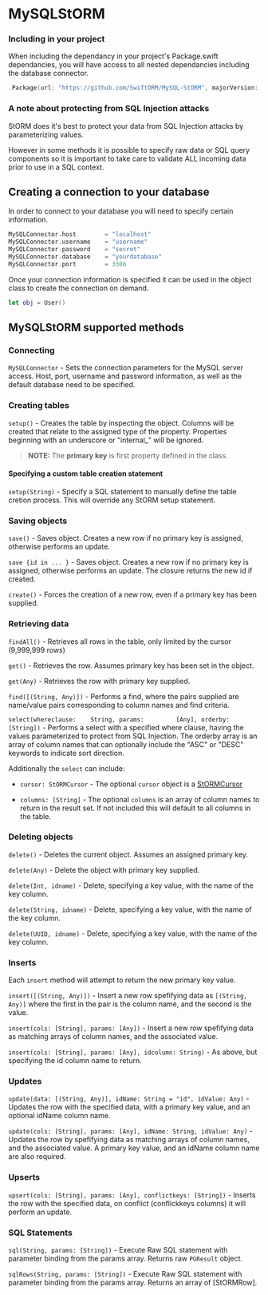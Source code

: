 # MySQLStORM

### Including in your project

When including the dependancy in your project's Package.swift dependancies, you will have access to all nested dependancies including the database connector.

``` swift
.Package(url: "https://github.com/SwiftORM/MySQL-StORM", majorVersion: 1, minor: 0)
```

### A note about protecting from SQL Injection attacks

StORM does it's best to protect your data from SQL Injection attacks by parameterizing values. 

However in some methods it is possible to specify raw data or SQL query components so it is important to take care to validate ALL incoming data prior to use in a SQL context.


## Creating a connection to your database

In order to connect to your database you will need to specify certain information.

``` swift
MySQLConnector.host        = "localhost"
MySQLConnector.username    = "username"
MySQLConnector.password    = "secret"
MySQLConnector.database    = "yourdatabase"
MySQLConnector.port        = 3306
```

Once your connection information is specified it can be used in the object class to create the connection on demand.

``` swift
let obj = User()
```


## MySQLStORM supported methods

### Connecting

`MySQLConnector` - Sets the connection parameters for the MySQL server access. Host, port, username and password information, as well as the default database need to be specified.

### Creating tables

`setup()` - Creates the table by inspecting the object. Columns will be created that relate to the assigned type of the property. Properties beginning with an underscore or "internal_" will be ignored.

> **NOTE:** The **primary key** is first property defined in the class.

#### Specifying a custom table creation statement

`setup(String)` - Specify a SQL statement to manually define the table cretion process. This will override any StORM setup statement.

### Saving objects

`save()` - Saves object. Creates a new row if no primary key is assigned, otherwise performs an update. 

`save {id in ... }` - Saves object. Creates a new row if no primary key is assigned, otherwise performs an update. The closure returns the new id if created.

`create()` - Forces the creation of a new row, even if a primary key has been supplied.

### Retrieving data

`findAll()` - Retrieves all rows in the table, only limited by the cursor (9,999,999 rows)

`get()` - Retrieves the row. Assumes primary key has been set in the object.

`get(Any)` - Retrieves the row with primary key supplied.

`find([(String, Any)])` - Performs a find, where the pairs supplied are name/value pairs corresponding to column names and find criteria.

`select(whereclause:	String,
		params:			[Any],
		orderby:		[String])` - Performs a select with a specified where clause, having the values parameterized to protect from SQL Injection. The orderby array is an array of column names that can optionally include the "ASC" or "DESC" keywords to indicate sort direction.
		
Additionally the `select` can include:

*  `cursor: StORMCursor` - The optional `cursor` object is a [StORMCursor](https://github.com/PerfectlySoft/PerfectDocs/blob/master/guide/StORM-Cursor.md)

*  `columns: [String]` - The optional `columns` is an array of column names to return in the result set. If not included this will default to all columns in the table.

### Deleting objects

`delete()` - Deletes the current object. Assumes an assigned primary key.

`delete(Any)` - Delete the object with primary key supplied.

`delete(Int, idname)` - Delete, specifying a key value, with the name of the key column.

`delete(String, idname)` - Delete, specifying a key value, with the name of the key column.

`delete(UUID, idname)` - Delete, specifying a key value, with the name of the key column.

### Inserts

Each `insert` method will attempt to return the new primary key value.

`insert([(String, Any)])` - Insert a new row spefifying data as `[(String, Any)]` where the first in the pair is the column name, and the second is the value.

`insert(cols: [String], params: [Any])` - Insert a new row spefifying data as matching arrays of column names, and the associated value.

`insert(cols: [String], params: [Any], idcolumn: String)` - As above, but specifying the id column name to return.


### Updates

`update(data: [(String, Any)], idName: String = "id", idValue: Any)` - Updates the row with the specified data, with a primary key value, and an optional idName column name.

`update(cols: [String], params: [Any], idName: String, idValue: Any)` -  Updates the row by spefifying data as matching arrays of column names, and the associated value. A primary key value, and an idName column name are also required.

### Upserts

`upsert(cols: [String], params: [Any], conflictkeys: [String])` - Inserts the row with the specified data, on conflict (conflickkeys columns) it will perform an update.

### SQL Statements

`sql(String, params: [String])` - Execute Raw SQL statement with parameter binding from the params array. Returns raw `PGResult` object.

`sqlRows(String, params: [String])` - Execute Raw SQL statement with parameter binding from the params array. Returns an array of [StORMRow].
